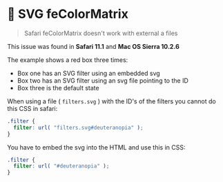# 🐛  SVG feColorMatrix


> Safari feColorMatrix doesn't work with external a files


This issue was found in **Safari 11.1** and **Mac OS Sierra 10.2.6**


The example shows a red box three times:
- Box one has an SVG filter using an embedded svg
- Box two has an SVG filter using an svg file pointing to the ID
- Box three is the default state


When using a file ( `filters.svg` ) with the ID's of the filters you cannot do this CSS in safari:
```css
.filter {
  filter: url( "filters.svg#deuteranopia" );
}
```

You have to embed the svg into the HTML and use this in CSS:
```css
.filter {
  filter: url( "#deuteranopia" );
}
```
